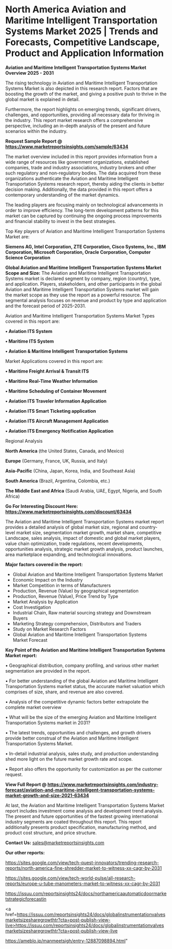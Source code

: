  # North America Aviation and Maritime Intelligent Transportation Systems Market 2025 | Trends and Forecasts, Competitive Landscape, Product and Application Information

<Strong> Aviation and Maritime Intelligent Transportation Systems Market Overview 2025 - 2031</strong>

The rising technology in Aviation and Maritime Intelligent Transportation Systems Market is also depicted in this research report. Factors that are boosting the growth of the market, and giving a positive push to thrive in the global market is explained in detail.

Furthermore, the report highlights on emerging trends, significant drivers, challenges, and opportunities, providing all necessary data for thriving in the industry. This report market research offers a comprehensive perspective, including an in-depth analysis of the present and future scenarios within the industry.

<strong>Request Sample Report @ <a href=https://www.marketreportsinsights.com/sample/63434>https://www.marketreportsinsights.com/sample/63434</a></strong>

The market overview included in this report provides information from a wide range of resources like government organizations, established companies, trade and industry associations, industry brokers and other such regulatory and non-regulatory bodies. The data acquired from these organizations authenticate the Aviation and Maritime Intelligent Transportation Systems research report, thereby aiding the clients in better decision making. Additionally, the data provided in this report offers a contemporary understanding of the market dynamics.

The leading players are focusing mainly on technological advancements in order to improve efficiency. The long-term development patterns for this market can be captured by continuing the ongoing process improvements and financial stability to invest in the best strategies.

Top Key players of Aviation and Maritime Intelligent Transportation Systems Market are:

<strong>Siemens AG, Intel Corporation, ZTE Corporation, Cisco Systems, Inc., IBM Corporation, Microsoft Corporation, Oracle Corporation, Computer Science Corporation</strong>

<strong><b>Global Aviation and Maritime Intelligent Transportation Systems Market Scope and Size:</b></strong>
The Aviation and Maritime Intelligent Transportation Systems market is declared segment by company, region (country), type, and application. Players, stakeholders, and other participants in the global Aviation and Maritime Intelligent Transportation Systems market will gain the market scope as they use the report as a powerful resource. The segmental analysis focuses on revenue and product by type and application and the forecast period of 2025-2031.

Aviation and Maritime Intelligent Transportation Systems Market Types covered in this report are:

<strong>• Aviation ITS System

• Maritime ITS System

• Aviation & Maritime Intelligent Transportation Systems</strong>

Market Applications covered in this report are:

<strong>• Maritime Freight Arrival & Transit ITS

• Maritime Real-Time Weather Information

• Maritime Scheduling of Container Movement

• Aviation ITS Traveler Information Application

• Aviation ITS Smart Ticketing application

• Aviation ITS Aircraft Management Application

• Aviation ITS Emergency Notification Application</strong> 

Regional Analysis

<strong>North America</strong> (the United States, Canada, and Mexico)

<strong>Europe</strong> (Germany, France, UK, Russia, and Italy)

<strong>Asia-Pacific</strong> (China, Japan, Korea, India, and Southeast Asia)

<strong>South America</strong> (Brazil, Argentina, Colombia, etc.)

<strong>The Middle East and Africa</strong> (Saudi Arabia, UAE, Egypt, Nigeria, and South Africa)

<strong>Go For Interesting Discount Here: <a href=https://www.marketreportsinsights.com/discount/63434>https://www.marketreportsinsights.com/discount/63434</a></strong>

The Aviation and Maritime Intelligent Transportation Systems market report provides a detailed analysis of global market size, regional and country-level market size, segmentation market growth, market share, competitive Landscape, sales analysis, impact of domestic and global market players, value chain optimization, trade regulations, recent developments, opportunities analysis, strategic market growth analysis, product launches, area marketplace expanding, and technological innovations.

<strong><b>Major factors covered in the report:</b></strong>
<ul>
  <li>Global Aviation and Maritime Intelligent Transportation Systems Market </li>
  <li>Economic Impact on the Industry</li>
  <li>Market Competition in terms of Manufacturers</li>
  <li>Production, Revenue (Value) by geographical segmentation</li>
  <li>Production, Revenue (Value), Price Trend by Type</li>
  <li>Market Analysis by Application</li>
  <li>Cost Investigation</li>
  <li>Industrial Chain, Raw material sourcing strategy and Downstream Buyers</li>
  <li>Marketing Strategy comprehension, Distributors and Traders</li>
  <li>Study on Market Research Factors</li>
  <li>Global Aviation and Maritime Intelligent Transportation Systems Market Forecast</li>
</ul>

<strong><b>Key Point of the Aviation and Maritime Intelligent Transportation Systems Market report:</b></strong>

• Geographical distribution, company profiling, and various other market segmentation are provided in the report.

• For better understanding of the global Aviation and Maritime Intelligent Transportation Systems market status, the accurate market valuation which comprises of size, share, and revenue are also covered.

• Analysis of the competitive dynamic factors better extrapolate the complete market overview

• What will be the size of the emerging Aviation and Maritime Intelligent Transportation Systems market in 2031?

• The latest trends, opportunities and challenges, and growth drivers provide better construal of the Aviation and Maritime Intelligent Transportation Systems Market.

• In-detail industrial analysis, sales study, and production understanding shed more light on the future market growth rate and scope.

• Report also offers the opportunity for customization as per the customer request.

<strong><b>View Full Report @ <a href=https://www.marketreportsinsights.com/industry-forecast/aviation-and-maritime-intelligent-transportation-systems-market-growth-and-size-2021-63434>https://www.marketreportsinsights.com/industry-forecast/aviation-and-maritime-intelligent-transportation-systems-market-growth-and-size-2021-63434</a></b></strong>


At last, the Aviation and Maritime Intelligent Transportation Systems Market report includes investment come analysis and development trend analysis. The present and future opportunities of the fastest growing international industry segments are coated throughout this report. This report additionally presents product specification, manufacturing method, and product cost structure, and price structure.

<strong>Contact Us:</strong>
sales@marketreportsinsights.com

<strong>Our other reports:</strong>

<a href=https://sites.google.com/view/tech-quest-innovators/trending-research-reports/north-america-fine-shredder-market-to-witness-xx-cagr-by-2031>https://sites.google.com/view/tech-quest-innovators/trending-research-reports/north-america-fine-shredder-market-to-witness-xx-cagr-by-2031</a>

<a href=https://sites.google.com/view/tech-world-pulse/all-research-reports/europe-u-tube-manometers-market-to-witness-xx-cagr-by-2031>https://sites.google.com/view/tech-world-pulse/all-research-reports/europe-u-tube-manometers-market-to-witness-xx-cagr-by-2031</a>

<a href=https://issuu.com/reportsinsights24/docs/northamericaautomaticdoormarketstrategicforecastin>https://issuu.com/reportsinsights24/docs/northamericaautomaticdoormarketstrategicforecastin</a>

<a href=https://issuu.com/reportsinsights24/docs/globalinstrumentationvalvesmarketsizesharegrowthtr?cta=post-publish-view-live>https://issuu.com/reportsinsights24/docs/globalinstrumentationvalvesmarketsizesharegrowthtr?cta=post-publish-view-live</a>

<a href=https://ameblo.jp/manmeetsigh/entry-12887098894.html>https://ameblo.jp/manmeetsigh/entry-12887098894.html</a>"
